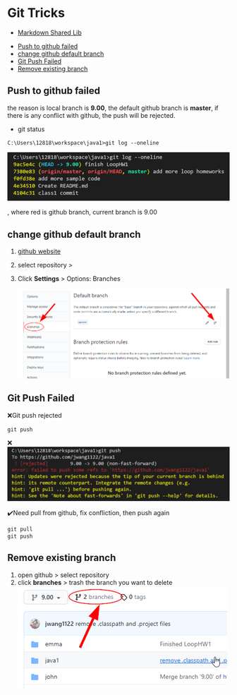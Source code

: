 <h1>Git Tricks</h1>

* [Markdown Shared Lib](myIcons.md)

- [Push to github failed](#push-to-github-failed)
- [change github default branch](#change-github-default-branch)
- [Git Push Failed](#git-push-failed)
- [Remove existing branch](#remove-existing-branch)


## Push to github failed

the reason is local branch is **9.00**, the default github branch is **master**, if there is any conflict with github, the push will be rejected.

* git status
```
C:\Users\12818\workspace\java1>git log --oneline
```
![](images/gitLog.png)

, where red is github branch, current branch is 9.00

## change github default branch
1. [github website](https://github.com/jwang1122/java1/settings)
2. select repository > 
3. Click **Settings** > Options: Branches
   
   ![](images/githubDefaultBranch.png)

## Git Push Failed
❌Git push rejected
```
git push
```
❌ ![Push Rejected](images/pushRejected.png)

✔️Need pull from github, fix confliction, then push again
```
git pull
git push
```

## Remove existing branch
1. open github > select repository
2. click **branches** > trash the branch you want to delete
   ![](images/deleteBranch.png)
